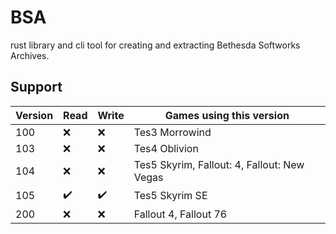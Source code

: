 
# BSA

rust library and cli tool for creating and extracting Bethesda Softworks Archives.

## Support

| Version | Read | Write | Games using this version                    |
| ------- | ---- | ----- | ------------------------------------------- |
| 100     | :x:  | :x:   | Tes3 Morrowind                              |
| 103     | :x:  | :x:   | Tes4 Oblivion                               |
| 104     | :x:  | :x:   | Tes5 Skyrim, Fallout: 4, Fallout: New Vegas |
| 105     | ✔️    | ✔️     | Tes5 Skyrim SE                              |
| 200     | :x:  | :x:   | Fallout 4, Fallout 76                       |
